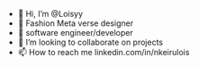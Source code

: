 - 👋 Hi, I’m @Loisyy
- 👀 Fashion Meta verse designer 
- 🌱 software engineer/developer 
- 💞️ I’m looking to collaborate on projects
- 📫 How to reach me linkedin.com/in/nkeirulois

<!---
Loisyy/Loisyy is a ✨ special ✨ repository because its `README.md` (this file) appears on your GitHub profile.
You can click the Preview link to take a look at your changes.
--->
